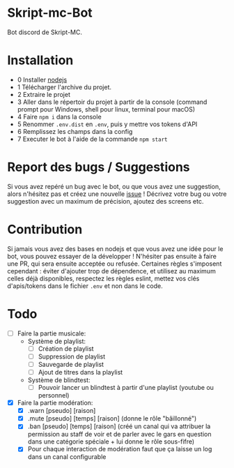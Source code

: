 # Skript-mc-Bot

Bot discord de Skript-MC.

# Installation

 - 0 Installer [nodejs](https://nodejs.org/fr/)
 - 1 Télécharger l'archive du projet.
 - 2 Extraire le projet
 - 3 Aller dans le répertoir du projet à partir de la console (command prompt pour Windows, shell pour linux, terminal pour macOS)
 - 4 Faire `npm i` dans la console 
 - 5 Renommer `.env.dist` en `.env`, puis y mettre vos tokens d'API
 - 6 Remplissez les champs dans la config
 - 7 Executer le bot à l'aide de la commande `npm start`

# Report des bugs / Suggestions

Si vous avez repéré un bug avec le bot, ou que vous avez une suggestion, alors n'hésitez pas et créez une nouvelle [issue](https://github.com/Skript-MC/Swan/issues) ! Décrivez votre bug ou votre suggestion avec un maximum de précision, ajoutez des screens etc.

# Contribution

Si jamais vous avez des bases en nodejs et que vous avez une idée pour le bot, vous pouvez essayer de la développer ! N'hésiter pas ensuite à faire une PR, qui sera ensuite acceptée ou refusée. Certaines règles s'imposent cependant : éviter d'ajouter trop de dépendence, et utilisez au maximum celles déjà disponibles, respectez les règles eslint, mettez vos clés d'apis/tokens dans le fichier `.env` et non dans le code.

# Todo

 - [ ] Faire la partie musicale:
    - Système de playlist:
        - [ ] Création de playlist
        - [ ] Suppression de playlist
        - [ ] Sauvegarde de playlist
        - [ ] Ajout de titres dans la playlist
    - Système de blindtest:
        - [ ] Pouvoir lancer un blindtest à partir d'une playlist (youtube ou personnel)
 - [x] Faire la partie modération:
    - [x] .warn [pseudo] [raison]
    - [x] .mute [pseudo] [temps] [raison] (donne le rôle "bâillonné")
    - [x] .ban [pseudo] [temps] [raison] (créé un canal qui va attribuer la permission au staff de voir et de parler avec le gars en question dans une catégorie spéciale + lui donne le rôle sous-fifre)
    - [x] Pour chaque interaction de modération faut que ça laisse un log dans un canal configurable
